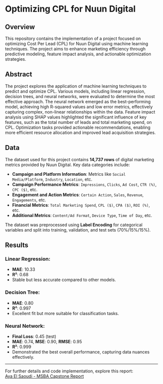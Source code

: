 # Optimizing CPL for Nuun Digital

## Overview
This repository contains the implementation of a project focused on optimizing Cost Per Lead (CPL) for Nuun Digital using machine learning techniques. The project aims to enhance marketing efficiency through predictive modeling, feature impact analysis, and actionable optimization strategies.

## Abstract
The project explores the application of machine learning techniques to predict and optimize CPL. Various models, including linear regression, decision trees, and neural networks, were evaluated to determine the most effective approach. The neural network emerged as the best-performing model, achieving high R-squared values and low error metrics, effectively capturing complex, non-linear relationships within the data. Feature impact analysis using SHAP values highlighted the significant influence of key features, such as the total number of leads and total marketing spend, on CPL. Optimization tasks provided actionable recommendations, enabling more efficient resource allocation and improved lead acquisition strategies.

## Data
The dataset used for this project contains **14,737 rows** of digital marketing metrics provided by Nuun Digital. Key data categories include:

- **Campaign and Platform Information**: Metrics like `Social Media/Platform`, `Industry`, `Location`, etc.
- **Campaign Performance Metrics**: `Impressions`, `Clicks`, `Ad Cost`, `CTR (%)`, `CPC ($)`, etc.
- **Engagement and Action Metrics**: `Certain Action`, `Sales`, `Revenue`, `Engagements`, etc.
- **Financial Metrics**: `Total Marketing Spend`, `CPL ($)`, `CPA ($)`, `ROI (%)`, etc.
- **Additional Metrics**: `Content/Ad Format`, `Device Type`, `Time of Day`, etc.

The dataset was preprocessed using **Label Encoding** for categorical variables and split into training, validation, and test sets (70%/15%/15%).

## Results

### Linear Regression:
- **MAE**: 10.33
- **R²**: 0.68
- Stable but less accurate compared to other models.

### Decision Tree:
- **MAE**: 0.80
- **R²**: 0.997
- Excellent fit but more suitable for classification tasks.

### Neural Network:
- **Final Loss**: 0.45 (test)
- **MAE**: 0.74, **MSE**: 0.90, **RMSE**: 0.95
- **R²**: 0.999
- Demonstrated the best overall performance, capturing data nuances effectively.

---

For further details and code implementation, explore this report:  
[Aya El Saoudi - MSBA Capstone Report](Aya_El_Saoudi_MSBA_Capstone_Report.pdf)
